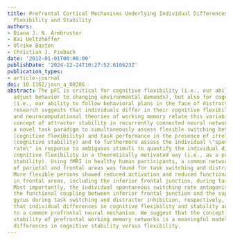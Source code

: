 ```yaml
---
title: Prefrontal Cortical Mechanisms Underlying Individual Differences in Cognitive
  Flexibility and Stability
authors:
- Diana J. N. Armbruster
- Kai Ueltzhöffer
- Ulrike Basten
- Christian J. Fiebach
date: '2012-01-01T00:00:00'
publishDate: '2024-12-24T10:27:52.610623Z'
publication_types:
- article-journal
doi: 10.1162/jocn_a_00286
abstract: The pFC is critical for cognitive flexibility (i.e., our ability to flexibly
  adjust behavior to changing environmental demands), but also for cognitive stability
  (i.e., our ability to follow behavioral plans in the face of distraction). Behavioral
  research suggests that individuals differ in their cognitive flexibility and stability,
  and neurocomputational theories of working memory relate this variability to the
  concept of attractor stability in recurrently connected neural networks. We introduce
  a novel task paradigm to simultaneously assess flexible switching between task rules
  (cognitive flexibility) and task performance in the presence of irrelevant distractors
  (cognitive stability) and to furthermore assess the individual \"spontaneous switching
  rate\" in response to ambiguous stimuli to quantify the individual dispositional
  cognitive flexibility in a theoretically motivated way (i.e., as a proxy for attractor
  stability). Using fMRI in healthy human participants, a common network consisting
  of parietal and frontal areas was found for task switching and distractor inhibition.
  More flexible persons showed reduced activation and reduced functional coupling
  in frontal areas, including the inferior frontal junction, during task switching.
  Most importantly, the individual spontaneous switching rate antagonistically affected
  the functional coupling between inferior frontal junction and the superior frontal
  gyrus during task switching and distractor inhibition, respectively, indicating
  that individual differences in cognitive flexibility and stability are indeed related
  to a common prefrontal neural mechanism. We suggest that the concept of attractor
  stability of prefrontal working memory networks is a meaningful model for individual
  differences in cognitive stability versus flexibility.
---
```

